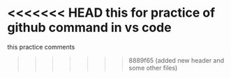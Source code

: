 <<<<<<< HEAD
this for practice of github command in vs code
=======
this practice comments
>>>>>>> 8889f65 (added new header and some other files)

